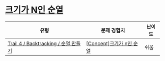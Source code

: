 # [크기가 N인 순열](https://www.codetree.ai/trails/complete/curated-cards/intro-n-permutation)

|유형|문제 경험치|난이도|
|---|---|---|
|[Trail 4 / Backtracking / 순열 만들기](https://www.codetree.ai/trail-info/intermediate-low/)|[[Concept]크기가 n인 순열](https://www.codetree.ai/trails/complete/curated-cards/intro-n-permutation/)|쉬움|

